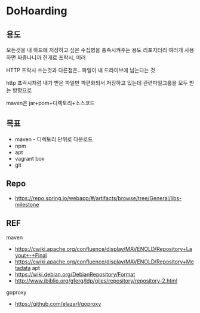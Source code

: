 # DoHoarding

## 용도

모든것을 내 하드에 저장하고 싶은 수집병을 충족시켜주는 용도
리포지터리 여러개 사용하면 짜증나니까 한개로
프락시, 미러

HTTP 프락시 쓰는것과 다른점은.. 파일이 내 드라이브에 남는다는 것

http 프락시처럼 내가 받은 파일만 파편화되서 저장하고 있는데 관련파일그룹을 모두 받는 방향으로

maven은 jar+pom+디렉토리+소스코드

## 목표

* maven - 디렉토리 단위로 다운로드
* npm
* apt
* vagrant box
* git

## Repo

* https://repo.spring.io/webapp/#/artifacts/browse/tree/General/libs-milestone

## REF

maven
* https://cwiki.apache.org/confluence/display/MAVENOLD/Repository+Layout+-+Final
* https://cwiki.apache.org/confluence/display/MAVENOLD/Repository+Metadata
apt
* https://wiki.debian.org/DebianRepository/Format
* http://www.ibiblio.org/gferg/ldp/giles/repository/repository-2.html

goproxy
* https://github.com/elazarl/goproxy
